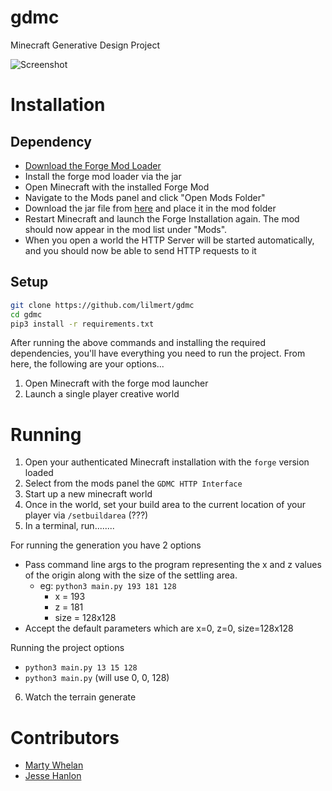 # gdmc
Minecraft Generative Design Project

![Screenshot](screenshot.png)

# Installation

## Dependency

* [Download the Forge Mod Loader](https://files.minecraftforge.net/)
* Install the forge mod loader via the jar
* Open Minecraft with the installed Forge Mod
* Navigate to the Mods panel and click "Open Mods Folder"
* Download the jar file from [here](https://github.com/nilsgawlik/gdmc_http_interface/releases/tag/v0.3.1) and place it in the mod folder
* Restart Minecraft and launch the Forge Installation again. The mod should now appear in the mod list under "Mods".
* When you open a world the HTTP Server will be started automatically, and you should now be able to send HTTP requests to it

## Setup

```bash
git clone https://github.com/lilmert/gdmc
cd gdmc
pip3 install -r requirements.txt
```

After running the above commands and installing the required dependencies,
you'll have everything you need to run the project. From here, the following
are your options...

1. Open Minecraft with the forge mod launcher
2. Launch a single player creative world

# Running

1. Open your authenticated Minecraft installation with the `forge` version loaded
2. Select from the mods panel the `GDMC HTTP Interface`
3. Start up a new minecraft world
4. Once in the world, set your build area to the current location of your player via `/setbuildarea` (???)
5. In a terminal, run........

For running the generation you have 2 options

* Pass command line args to the program representing the x and z values of the
  origin along with the size of the settling area.
  * eg: `python3 main.py 193 181 128`
    * x = 193
    * z = 181
    * size = 128x128
* Accept the default parameters which are x=0, z=0, size=128x128

Running the project options

* `python3 main.py 13 15 128`
* `python3 main.py` (will use 0, 0, 128)

6. Watch the terrain generate

# Contributors

* [Marty Whelan](https://github.com/lilmert)
* [Jesse Hanlon](https://github.com/jessehanlon)
